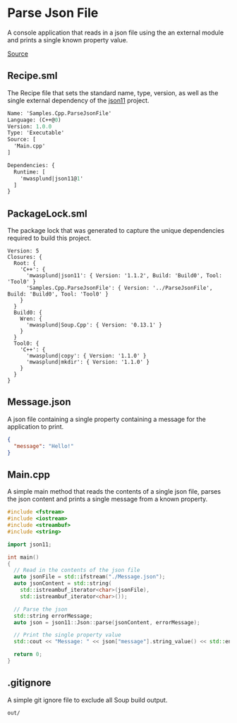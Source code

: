 #  Parse Json File
A console application that reads in a json file using the an external module and prints a single known property value.

[Source](https://github.com/SoupBuild/Soup/tree/main/Samples/Cpp/ParseJsonFile)

## Recipe.sml
The Recipe file that sets the standard name, type, version, as well as the single external dependency of the [json11](https://github.com/dropbox/json11) project.
```sml
Name: 'Samples.Cpp.ParseJsonFile'
Language: (C++@0)
Version: 1.0.0
Type: 'Executable'
Source: [
  'Main.cpp'
]

Dependencies: {
  Runtime: [
    'mwasplund|json11@1'
  ]
}
```

## PackageLock.sml
The package lock that was generated to capture the unique dependencies required to build this project.
```
Version: 5
Closures: {
  Root: {
    'C++': {
      'mwasplund|json11': { Version: '1.1.2', Build: 'Build0', Tool: 'Tool0' }
      'Samples.Cpp.ParseJsonFile': { Version: '../ParseJsonFile', Build: 'Build0', Tool: 'Tool0' }
    }
  }
  Build0: {
    Wren: {
      'mwasplund|Soup.Cpp': { Version: '0.13.1' }
    }
  }
  Tool0: {
    'C++': {
      'mwasplund|copy': { Version: '1.1.0' }
      'mwasplund|mkdir': { Version: '1.1.0' }
    }
  }
}
```

## Message.json
A json file containing a single property containing a message for the application to print.
```json
{
  "message": "Hello!"
}
```

## Main.cpp
A simple main method that reads the contents of a single json file, parses the json content and prints a single message from a known property.
```cpp
#include <fstream>
#include <iostream>
#include <streambuf>
#include <string>

import json11;

int main()
{
  // Read in the contents of the json file
  auto jsonFile = std::ifstream("./Message.json");
  auto jsonContent = std::string(
    std::istreambuf_iterator<char>(jsonFile),
    std::istreambuf_iterator<char>());

  // Parse the json
  std::string errorMessage;
  auto json = json11::Json::parse(jsonContent, errorMessage);

  // Print the single property value
  std::cout << "Message: " << json["message"].string_value() << std::endl;

  return 0;
}
```

## .gitignore
A simple git ignore file to exclude all Soup build output.
```
out/
```
